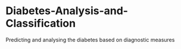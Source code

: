 # Diabetes-Analysis-and-Classification
Predicting and analysing the diabetes based on diagnostic measures
